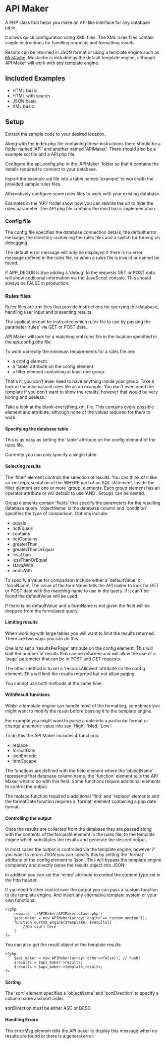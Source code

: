# API Maker

A PHP class that helps you make an API like interface for any database table.

It allows quick configuration using XML files. The XML rules files contain simple instructions for handling requests and formatting results.

Results can be returned in JSON format or using a template engine such as [Mustache](http://mustache.github.io/mustache.5.html). Mustache is included as the default template engine, although API Maker will work with any template engine.

## Included Examples

*   HTML basic
*   HTML with search
*   JSON basic
*   XML basic

## Setup

Extract the sample code to your desired location.

Along with the index.php file containing these instructions there should be a folder named 'API' and another named 'APIMaker'. There should also be a example.sql file and a API.php file.

Configure the api_config.php in the 'APIMaker' folder so that it contains the details required to connect to your database.

Import the example.sql file into a table named 'example' to work with the provided sample rules files.

Alternatively configure some rules files to work with your existing database.

Examples in the 'API' folder show how you can rewrite the url to hide the rules parameter. The API.php file contains the most basic implementation.

### Config file

The config file specifies the database connection details, the default error message, the directory containing the rules files and a switch for turning on debugging.

The default error message will only be displayed if there is no error message defined in the rules file, or when a rules file is invalid or cannot be found.

If APP_DEGUB is true adding a 'debug' to the requests GET or POST data will show additional information via the JavaScript console. This should always be FALSE in production.

### Rules files

Rules files are xml files that provide instructions for querying the database, handling user input and presenting results.

The application can be instructed which rules file to use by passing the parameter 'rules' via GET or POST data.

API Maker will look for a matching xml rules file in the location specified in the api_config.php file.

To work correctly the minimum requirements for a rules file are:

*   a config element.
*   a 'table' attribute on the config element.
*   a filter element containing at least one group.

That's it, you don't even need to have anything inside your group. Take a look at the minimal.xml rules file as an example. You don't even need the template if you don't want to show the results, however that would be very boring and useless.

Take a look at the blank-everything.xml file. This contains every possible element and attribute, although none of the values required for them to work.

#### Specifying the database table

This is as easy as setting the 'table' attribute on the config element of the rules file.

Currently you can only specify a single table.

#### Selecting results

The 'filter' element controls the selection of results. You can think of it like an xml representation of the WHERE part of an SQL statement. Inside the filter element are one or more 'group' elements. Each group element has an operator attribute or will default to use 'AND'. Groups can be nested.

Group elements contain 'fields' that specify the parameters for the resulting database query. 'objectName' is the database column and 'condition' specifies the type of comparison. Options include:

*   equals
*   notEquals
*   contains
*   notContains
*   greaterThan
*   greaterThanOrEqual
*   lessThan
*   lessThanOrEqual
*   startsWith
*   endsWith

To specify a value for comparison include either a 'defaultValue' or 'formName'. The value of the formName tells the API maker to look for GET or POST data with the matching name to use in the query. If it can't be found the defaultValue will be used.

If there is no defaultValue and a formName is not given the field will be dropped from the formulated query.

#### Limiting results

When working with large tables you will want to limit the results returned. There are two ways you can do this.

One is to set a 'resultsPerPage' attribute on the config element. This will limit the number of results that can be returned and will allow the use of a 'page' parameter that can be in POST and GET requests.

The other method is to set a 'recordsAllowed' attribute on the config element. This will limit the results returned but not allow paging.

You cannot use both methods at the same time.

#### WithResult functions

Whilst a template engine can handle most of the formatting, sometimes you might want to modify the result before passing it to the template engine.

For example you might want to parse a date into a particular format or change a numeric value into say 'High', 'Med, 'Low'.

To do this the API Maker includes 4 functions:

*   replace
*   formatDate
*   jsonEncode
*   htmlEscape

The functions are defined with the field element where the 'objectName' represents that database column name, the 'function' element tells the API Maker what to do with this field. Some functions require additional elements to control the output.

The replace function required a additional 'find' and 'replace' elements and the formatDate function requires a 'format' element containing a php date format.

#### Controlling the output

Once the results are collected from the database they are passed along with the contents of the template element in the rules file, to the template engine which substitutes the results and generate the desired output.

In most cases the output is controlled via the template engine, however if you want to return JSON you can specify this by setting the 'format' attribute of the config element to 'json'. This will bypass the template engine completely and directly parse the results object into JSON.

In addition you can set the 'mime' attribute to control the content type set in the http header.

If you need further control over the output you can pass a custom function to the template engine. And insert any alternative template system or your own functions.

```
<?php 
	require './APIMaker/APIMaker.class.php';
	$api_maker = new APIMaker(array('engine'=>'custom_engine'));
	function custom_engine($template, $results){
		//Do stuff here
	}
?>
```

You can also get the result object or the template results:

```
<?php 
	$api_maker = new APIMaker(array('echo'=>false)); // hush!
	$results = $api_maker->results;
	$results = $api_maker->template_results;
?>
```

#### Sorting

The 'sort' element specifies a 'objectName' and 'sortDirection' to specify a column name and sort order.

sortDirection must be either ASC or DESC

#### Handling Errors

The errorMsg element tells the API paker to display this message when no results are found or there is a general error.